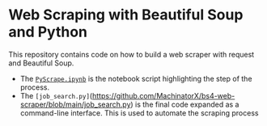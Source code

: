 # Web Scraping with Beautiful Soup and Python

This repository contains code on how to build a web scraper with request and Beautiful Soup.
+ The [`PyScrape.ipynb`](https://github.com/MachinatorX/bs4-web-scraper/blob/main/PyScrape.ipynb) is the notebook script highlighting the step of the process.
+ The `[job_search.py]`(https://github.com/MachinatorX/bs4-web-scraper/blob/main/job_search.py) is the final code expanded as a command-line interface. This is used to automate the scraping process
